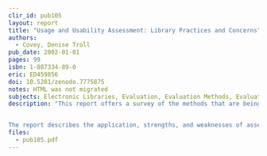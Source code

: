```yaml
---
clir_id: pub105
layout: report
title: "Usage and Usability Assessment: Library Practices and Concerns"
authors:
  - Covey, Denise Troll
pub_date: 2002-01-01
pages: 99
isbn: 1-887334-89-0
eric: ED459856
doi: 10.5281/zenodo.7775875
notes: HTML was not migrated
subjects: Electronic Libraries, Evaluation, Evaluation Methods, Evaluation Research, Evaluation Utilization, Focus Groups, Information Services, Information Utilization, Research Methodology, Use Studies, Users (Information)
description: "This report offers a survey of the methods that are being deployed at leading digital libraries to assess the use and usability of their online collections and services. Focusing on 24 Digital Library Federation member libraries, the study’s author, Distinguished DLF Fellow Denise Troll Covey, conducted numerous interviews with library professionals who are engaged in assessment.


The report describes the application, strengths, and weaknesses of assessment techniques that include surveys, focus groups, user protocols, and transaction log analysis. Covey’s work is also an essential methodological guidebook. For each method that she covers, she is careful to supply a definition, explain why and how libraries use the method, what they do with the results, and what problems they encounter. The report includes an extensive bibliography on more detailed methodological information, and descriptions of assessment instruments that have proved particularly effective."
files:
  - pub105.pdf
---
```

